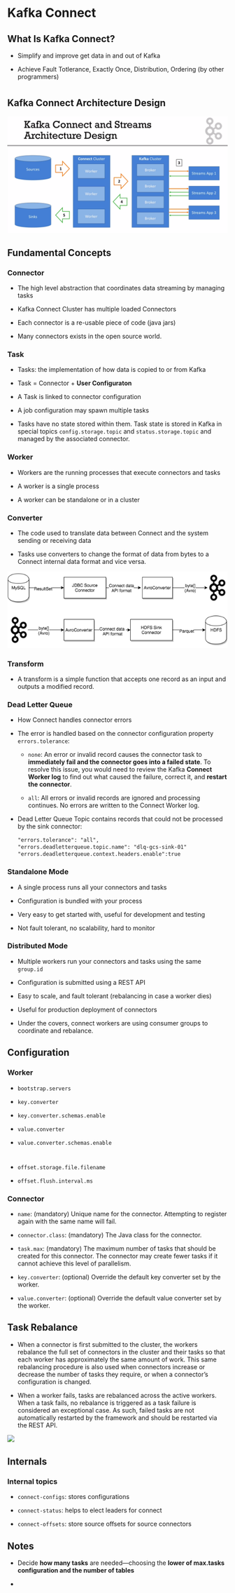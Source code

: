 # Kafka Connect

## What Is Kafka Connect?

- Simplify and improve get data in and out of Kafka

- Achieve Fault Totlerance, Exactly Once, Distribution, Ordering (by other programmers)

#
## Kafka Connect Architecture Design
![](../img/kafka-connect-design.png)

## Fundamental Concepts

### Connector

- The high level abstraction that coordinates data streaming by managing tasks

- Kafka Connect Cluster has multiple loaded Connectors

- Each connector is a re-usable piece of code (java jars)

- Many connectors exists in the open source world.

### Task

- Tasks: the implementation of how data is copied to or from Kafka

- Task = Connector + __User Configuraton__

- A Task is linked to connector configuration

- A job configuration may spawn multiple tasks

- Tasks have no state stored within them. Task state is stored in Kafka in special topics ```config.storage.topic``` and ```status.storage.topic``` and managed by the associated connector.

### Worker

- Workers are the running processes that execute connectors and tasks

- A worker is a single process

- A worker can be standalone or in a cluster

### Converter

- The code used to translate data between Connect and the system sending or receiving data

- Tasks use converters to change the format of data from bytes to a Connect internal data format and vice versa.

![](../img/converter-basics.png)

### Transform

- A transform is a simple function that accepts one record as an input and outputs a modified record.

### Dead Letter Queue

- How Connect handles connector errors

- The error is handled based on the connector configuration property ```errors.tolerance```:
    - ```none```: An error or invalid record causes the connector task to __immediately fail and the connector goes into a failed state__. To resolve this issue, you would need to review the Kafka __Connect Worker log__ to find out what caused the failure, correct it, and __restart the connector__.

    - ```all```: All errors or invalid records are ignored and processing continues. No errors are written to the Connect Worker log.

- Dead Letter Queue Topic contains records that could not be processed by the sink connector:
    ```
    "errors.tolerance": "all",
    "errors.deadletterqueue.topic.name": "dlq-gcs-sink-01"
    "errors.deadletterqueue.context.headers.enable":true
    ```

### Standalone Mode

- A single process runs all your connectors and tasks

- Configuration is bundled with your process

- Very easy to get started with, useful for development and testing

- Not fault tolerant, no scalability, hard to monitor

### Distributed Mode

- Multiple workers run your connectors and tasks using the same ```group.id```

- Configuration is submitted using a REST API

- Easy to scale, and fault tolerant (rebalancing in case a worker dies)

- Useful for production deployment of connectors

- Under the covers, connect workers are using consumer groups to coordinate and rebalance.


## Configuration

### Worker

- ```bootstrap.servers```

- ```key.converter```
- ```key.converter.schemas.enable```

- ```value.converter```
- ```value.converter.schemas.enable```

#

- ```offset.storage.file.filename```

- ```offset.flush.interval.ms```

### Connector

- `name`: (mandatory) Unique name for the connector. Attempting to register again with the same name will fail.

- `connector.class`: (mandatory) The Java class for the connector.

- `task.max`: (mandatory) The maximum number of tasks that should be created for this connector. The connector may create fewer tasks if it cannot achieve this level of parallelism.

- `key.converter`: (optional) Override the default key converter set by the worker.

- `value.converter`: (optional) Override the default value converter set by the worker.


## Task Rebalance

- When a connector is first submitted to the cluster, the workers rebalance the full set of connectors in the cluster and their tasks so that each worker has approximately the same amount of work. This same rebalancing procedure is also used when connectors increase or decrease the number of tasks they require, or when a connector’s configuration is changed.

- When a worker fails, tasks are rebalanced across the active workers. When a task fails, no rebalance is triggered as a task failure is considered an exceptional case. As such, failed tasks are not automatically restarted by the framework and should be restarted via the REST API.

![](../img/task-failover.png)

## Internals

### Internal topics

- ```connect-configs```: stores configurations

- ```connect-status```: helps to elect leaders for connect

- ```connect-offsets```: store source offsets for source connectors

## Notes

- Decide __how many tasks__ are needed—choosing the __lower of max.tasks configuration and the number of tables__

- 